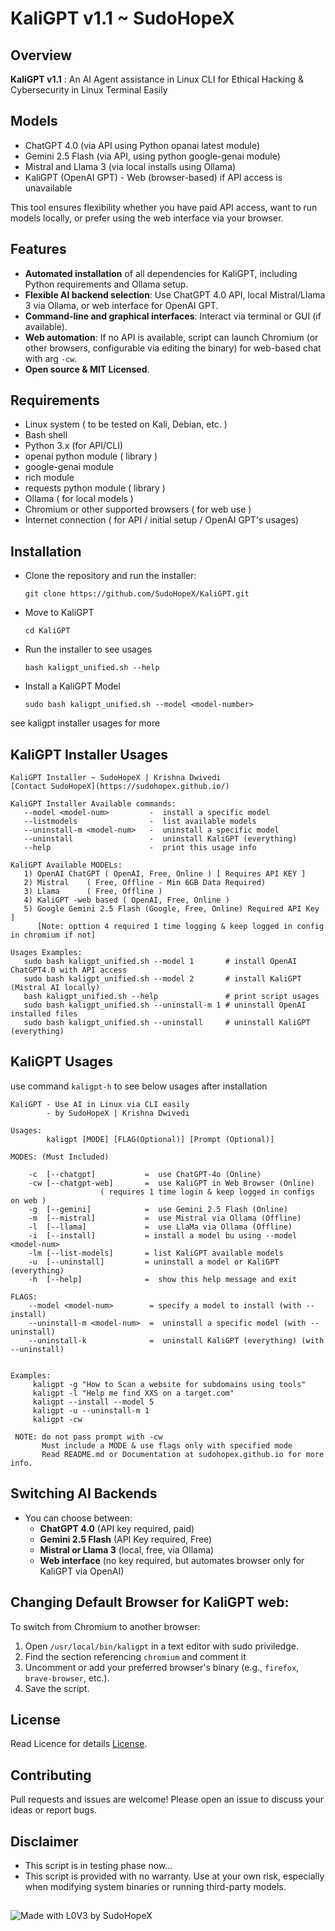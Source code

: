 # KaliGPT v1.1 ~ SudoHopeX

## Overview
**KaliGPT v1.1** : An AI Agent assistance in Linux CLI for Ethical Hacking & Cybersecurity in Linux Terminal Easily

## Models

- ChatGPT 4.0 (via API using Python opanai latest module)
- Gemini 2.5 Flash (via API, using python google-genai module)
- Mistral and Llama 3 (via local installs using Ollama)
- KaliGPT (OpenAI GPT) - Web (browser-based) if API access is unavailable

This tool ensures flexibility whether you have paid API access, want to run models locally, or prefer using the web interface via your browser.

## Features

- **Automated installation** of all dependencies for KaliGPT, including Python requirements and Ollama setup.
- **Flexible AI backend selection**: Use ChatGPT 4.0 API, local Mistral/Llama 3 via Ollama, or web interface for OpenAI GPT.
- **Command-line and graphical interfaces**: Interact via terminal or GUI (if available).
- **Web automation**: If no API is available, script can launch Chromium (or other browsers, configurable via editing the binary) for web-based chat with arg `-cw`.
- **Open source & MIT Licensed**.

## Requirements

- Linux system ( to be tested on Kali, Debian, etc. )
- Bash shell
- Python 3.x (for API/CLI)
- openai python module ( library )
- google-genai module
- rich module
- requests python module ( library )
- Ollama ( for local models )
- Chromium or other supported browsers ( for web use )
- Internet connection ( for API / initial setup / OpenAI GPT's usages)

## Installation

- Clone the repository and run the installer:
  ```
  git clone https://github.com/SudoHopeX/KaliGPT.git
  ```

- Move to KaliGPT
  ```
  cd KaliGPT
  ```

- Run the installer to see usages
  ```
  bash kaligpt_unified.sh --help
  ```

- Install a KaliGPT Model
  ```
  sudo bash kaligpt_unified.sh --model <model-number>
  ```
see kaligpt installer usages for more

## KaliGPT Installer Usages
```
KaliGPT Installer ~ SudoHopeX | Krishna Dwivedi
[Contact SudoHopeX](https://sudohopex.github.io/)

KaliGPT Installer Available commands:
   --model <model-num>         -  install a specific model
   --listmodels                -  list available models
   --uninstall-m <model-num>   -  uninstall a specific model
   --uninstall                 -  uninstall KaliGPT (everything)
   --help                      -  print this usage info

KaliGPT Available MODELs:
   1) OpenAI ChatGPT ( OpenAI, Free, Online ) [ Requires API KEY ]
   2) Mistral    ( Free, Offline - Min 6GB Data Required)
   3) Llama      ( Free, Offline )
   4) KaliGPT -web based ( OpenAI, Free, Online )
   5) Google Gemini 2.5 Flash (Google, Free, Online) Required API Key ]
      [Note: opttion 4 required 1 time logging & keep logged in config in chromium if not]

Usages Examples:
   sudo bash kaligpt_unified.sh --model 1       # install OpenAI ChatGPT4.0 with API access
   sudo bash kaligpt_unified.sh --model 2       # install KaliGPT (Mistral AI locally)
   bash kaligpt_unified.sh --help               # print script usages
   sudo bash kaligpt_unified.sh --uninstall-m 1 # uninstall OpenAI installed files
   sudo bash kaligpt_unified.sh --uninstall     # uninstall KaliGPT (everything)

```

## KaliGPT Usages
use command `kaligpt-h` to see below usages after installation

```
KaliGPT - Use AI in Linux via CLI easily
        - by SudoHopeX | Krishna Dwivedi

Usages:
        kaligpt [MODE] [FLAG(Optional)] [Prompt (Optional)]

MODES: (Must Included)

    -c  [--chatgpt]           =  use ChatGPT-4o (Online)
    -cw [--chatgpt-web]       =  use KaliGPT in Web Browser (Online)
                    ( requires 1 time login & keep logged in configs on web )
    -g  [--gemini]            =  use Gemini 2.5 Flash (Online)
    -m  [--mistral]           =  use Mistral via Ollama (Offline)
    -l  [--llama]             =  use LlaMa via Ollama (Offline)
    -i  [--install]           = install a model bu using --model <model-num>
    -lm [--list-models]       = list KaliGPT available models
    -u  [--uninstall]         = uninstall a model or KaliGPT (everything)
    -h  [--help]              =  show this help message and exit

FLAGS:
    --model <model-num>        = specify a model to install (with --install)
    --uninstall-m <model-num>  =  uninstall a specific model (with --uninstall)
    --uninstall-k              =  uninstall KaliGPT (everything) (with --uninstall)


Examples:
     kaligpt -g "How to Scan a website for subdomains using tools"
     kaligpt -l "Help me find XXS on a target.com"
     kaligpt --install --model 5
     kaligpt -u --uninstall-m 1
     kaligpt -cw

 NOTE: do not pass prompt with -cw
       Must include a MODE & use flags only with specified mode
       Read README.md or Documentation at sudohopex.github.io for more info. 
```

## Switching AI Backends
- You can choose between:
  - **ChatGPT 4.0** (API key required, paid)
  - **Gemini 2.5 Flash** (API Key required, Free)
  - **Mistral or Llama 3** (local, free, via Ollama)
  - **Web interface** (no key required, but automates browser only for KaliGPT via OpenAI)

## Changing Default Browser for KaliGPT web:
To switch from Chromium to another browser:
1. Open `/usr/local/bin/kaligpt` in a text editor with sudo priviledge.
2. Find the section referencing `chromium` and comment it
3. Uncomment or add your preferred browser's binary (e.g., `firefox`, `brave-browser`, etc.). 
4. Save the script.

## License

Read Licence for details [License](LICENSE).

## Contributing

Pull requests and issues are welcome! Please open an issue to discuss your ideas or report bugs.


## Disclaimer
- This script is in testing phase now...
- This script is provided with no warranty. Use at your own risk, especially when modifying system binaries or running third-party models.


##   
![Made with L0V3 by SudoHopeX](https://sudohopex.github.io/img/made-with-love-by-sudohopex.png)
